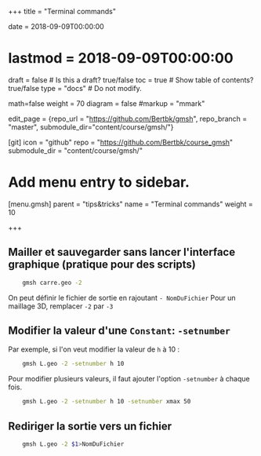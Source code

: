 +++
title = "Terminal commands"

date = 2018-09-09T00:00:00
# lastmod = 2018-09-09T00:00:00

draft = false  # Is this a draft? true/false
toc = true  # Show table of contents? true/false
type = "docs"  # Do not modify.

math=false
weight = 70
diagram = false
#markup = "mmark"


edit_page = {repo_url = "https://github.com/Bertbk/gmsh", repo_branch = "master", submodule_dir="content/course/gmsh/"}

[git]
  icon = "github"
  repo = "https://github.com/Bertbk/course_gmsh"
  submodule_dir = "content/course/gmsh/"
  

# Add menu entry to sidebar.
[menu.gmsh]
  parent = "tips&tricks"
  name = "Terminal commands"
  weight = 10

+++

## Mailler et sauvegarder sans lancer l'interface graphique (pratique pour des scripts)

```bash
    gmsh carre.geo -2
```
On peut définir le fichier de sortie en rajoutant `- NomDuFichier` Pour un maillage 3D, remplacer `-2` par `-3`

##  Modifier la valeur d'une `Constant`: `-setnumber`

Par exemple, si l'on veut modifier la valeur de `h` à 10 :
```bash
    gmsh L.geo -2 -setnumber h 10
```
Pour modifier plusieurs valeurs, il faut ajouter l'option `-setnumber` à chaque fois.
```bash
    gmsh L.geo -2 -setnumber h 10 -setnumber xmax 50
```

## Rediriger la sortie vers un fichier

```bash
    gmsh L.geo -2 $1>NomDuFichier
```
